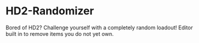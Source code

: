 # HD2-Randomizer
Bored of HD2? Challenge yourself with a completely random loadout! Editor built in to remove items you do not yet own.
